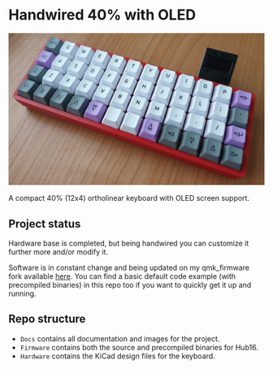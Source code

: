 # Handwired 40% with OLED

![Oled_macro](https://github.com/Cipulot/Oled_macro/blob/main/Docs/Oled_macro.jpg)

A compact 40% (12x4) ortholinear keyboard with OLED screen support.

## Project status

Hardware base is completed, but being handwired you can customize it further more and/or modify it.

Software is in constant change and being updated on my qmk_firmware fork available [here](https://github.com/Cipulot/qmk_firmware). You can find a basic default code example (with precompiled binaries) in this repo too if you want to quickly get it up and running.

## Repo structure

- `Docs` contains all documentation and images for the project.
- `Firmware` contains both the source and precompiled binaries for Hub16.
- `Hardware` contains the KiCad design files for the keyboard.
